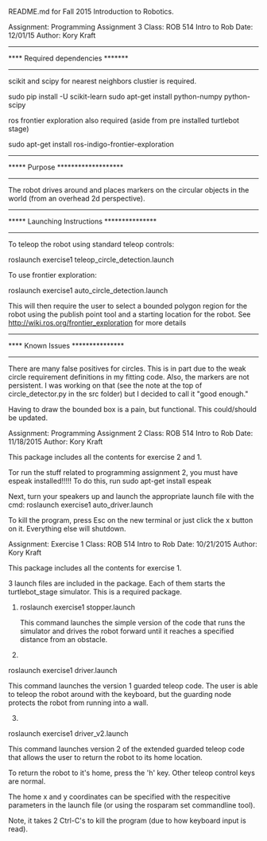 README.md for Fall 2015 Introduction to Robotics. 


Assignment: Programming Assignment 3
Class: ROB 514 Intro to Rob
Date: 12/01/15
Author: Kory Kraft

*********************************
**** Required dependencies *******
**********************************

scikit and scipy for nearest neighbors clustier is required.

  sudo pip install -U scikit-learn
  sudo apt-get install python-numpy python-scipy 

ros frontier exploration also required (aside from pre installed turtlebot stage)
  
  sudo apt-get install ros-indigo-frontier-exploration

*********************************
***** Purpose *******************
*********************************

The robot drives around and places markers on the circular objects in the world (from an overhead 2d perspective).

********************************************
***** Launching Instructions ***************
*********************************************

To teleop the robot using standard teleop controls:

  roslaunch exercise1 teleop_circle_detection.launch

To use frontier exploration:
  
  roslaunch exercise1 auto_circle_detection.launch

This will then require the user to select a bounded polygon region for the robot using the publish point tool and a starting location for the robot. See http://wiki.ros.org/frontier_exploration for more details

*********************************
**** Known Issues ***************
*********************************

There are many false positives for circles. This is in part due to the weak circle requirement definitions in my fitting code.
Also, the markers are not persistent. I was working on that (see the note at the top of circle_detector.py in the src folder) but I decided to call it "good enough."

Having to draw the bounded box is a pain, but functional. This could/should be updated.












Assignment: Programming Assignment 2
Class: ROB 514 Intro to Rob
Date: 11/18/2015
Author: Kory Kraft

This package includes all the contents for exercise 2 and 1.

Tor run the stuff related to programming assignment 2, you must have espeak installed!!!!! To do this, run
	sudo apt-get install espeak

Next, turn your speakers up and launch the appropriate launch file with the cmd:
	roslaunch exercise1 auto_driver.launch

To kill the program, press Esc on the new terminal or just click the x button on it. Everything else will shutdown.





Assignment: Exercise 1
Class: ROB 514 Intro to Rob
Date: 10/21/2015
Author: Kory Kraft

This package includes all the contents for exercise 1.

3 launch files are included in the package. Each of them starts the turtlebot_stage simulator. This is a required package.

1)
   roslaunch exercise1 stopper.launch

   This command launches the simple version of the code that runs the simulator and drives the robot forward until it reaches a specified distance from an obstacle.

2) 

   roslaunch exercise1 driver.launch

   This command launches the version 1 guarded teleop code. The user is able to teleop the robot around with the keyboard, but the guarding node protects the robot from running into a wall.

3) 

   roslaunch exercise1 driver_v2.launch

   This command launches version 2 of the extended guarded teleop code that allows the user to return the robot to its home location.

   To return the robot to it's home, press the 'h' key. Other teleop control keys are normal.

   The home x and y coordinates can be specified with the respecitive parameters in the launch file (or using the rosparam set commandline tool).

   Note, it takes 2 Ctrl-C's to kill the program (due to how keyboard input is read).


